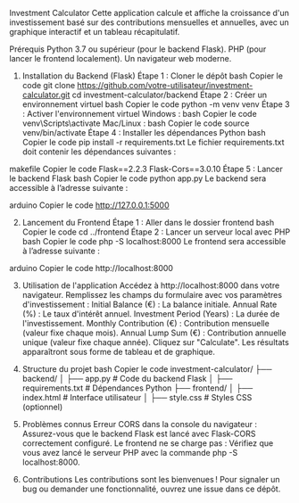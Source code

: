 Investment Calculator
Cette application calcule et affiche la croissance d'un investissement basé sur des contributions mensuelles et annuelles, avec un graphique interactif et un tableau récapitulatif.

Prérequis
Python 3.7 ou supérieur (pour le backend Flask).
PHP (pour lancer le frontend localement).
Un navigateur web moderne.

1. Installation du Backend (Flask)
Étape 1 : Cloner le dépôt
bash
Copier le code
git clone https://github.com/votre-utilisateur/investment-calculator.git
cd investment-calculator/backend
Étape 2 : Créer un environnement virtuel
bash
Copier le code
python -m venv venv
Étape 3 : Activer l'environnement virtuel
Windows :
bash
Copier le code
venv\Scripts\activate
Mac/Linux :
bash
Copier le code
source venv/bin/activate
Étape 4 : Installer les dépendances Python
bash
Copier le code
pip install -r requirements.txt
Le fichier requirements.txt doit contenir les dépendances suivantes :

makefile
Copier le code
Flask==2.2.3
Flask-Cors==3.0.10
Étape 5 : Lancer le backend Flask
bash
Copier le code
python app.py
Le backend sera accessible à l’adresse suivante :

arduino
Copier le code
http://127.0.0.1:5000

2. Lancement du Frontend
Étape 1 : Aller dans le dossier frontend
bash
Copier le code
cd ../frontend
Étape 2 : Lancer un serveur local avec PHP
bash
Copier le code
php -S localhost:8000
Le frontend sera accessible à l’adresse suivante :

arduino
Copier le code
http://localhost:8000

3. Utilisation de l'application
Accédez à http://localhost:8000 dans votre navigateur.
Remplissez les champs du formulaire avec vos paramètres d'investissement :
Initial Balance (€) : La balance initiale.
Annual Rate (%) : Le taux d'intérêt annuel.
Investment Period (Years) : La durée de l'investissement.
Monthly Contribution (€) : Contribution mensuelle (valeur fixe chaque mois).
Annual Lump Sum (€) : Contribution annuelle unique (valeur fixe chaque année).
Cliquez sur "Calculate".
Les résultats apparaîtront sous forme de tableau et de graphique.

4. Structure du projet
bash
Copier le code
investment-calculator/
├── backend/
│   ├── app.py                # Code du backend Flask
│   ├── requirements.txt      # Dépendances Python
├── frontend/
│   ├── index.html            # Interface utilisateur
│   ├── style.css             # Styles CSS (optionnel)

5. Problèmes connus
Erreur CORS dans la console du navigateur :
Assurez-vous que le backend Flask est lancé avec Flask-CORS correctement configuré.
Le frontend ne se charge pas :
Vérifiez que vous avez lancé le serveur PHP avec la commande php -S localhost:8000.

6. Contributions
Les contributions sont les bienvenues ! Pour signaler un bug ou demander une fonctionnalité, ouvrez une issue dans ce dépôt.